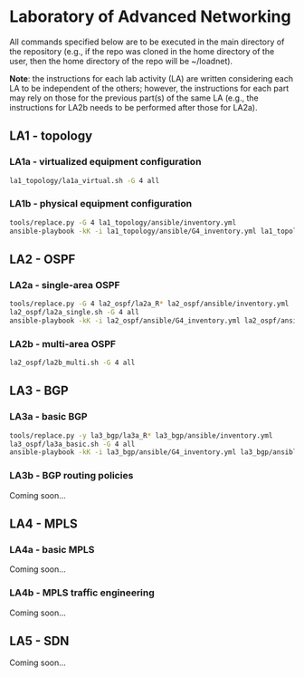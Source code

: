 # Laboratory of Advanced Networking

All commands specified below are to be executed in the main directory of the repository (e.g., if the repo was cloned in the home directory of the user, then the home directory of the repo will be ~/loadnet).

**Note**: the instructions for each lab activity (LA) are written considering each LA to be independent of the others; however, the instructions for each part may rely on those for the previous part(s) of the same LA (e.g., the instructions for LA2b needs to be performed after those for LA2a).

## LA1 - topology

### LA1a - virtualized equipment configuration

```bash
la1_topology/la1a_virtual.sh -G 4 all
```

### LA1b - physical equipment configuration

```bash
tools/replace.py -G 4 la1_topology/ansible/inventory.yml
ansible-playbook -kK -i la1_topology/ansible/G4_inventory.yml la1_topology/ansible/cisco_ios_command.yml
```

## LA2 - OSPF

### LA2a - single-area OSPF

```bash
tools/replace.py -G 4 la2_ospf/la2a_R* la2_ospf/ansible/inventory.yml
la2_ospf/la2a_single.sh -G 4 all
ansible-playbook -kK -i la2_ospf/ansible/G4_inventory.yml la2_ospf/ansible/cisco_ios_command.yml
```

### LA2b - multi-area OSPF

```bash
la2_ospf/la2b_multi.sh -G 4 all
```

## LA3 - BGP

### LA3a - basic BGP

```bash
tools/replace.py -y la3_bgp/la3a_R* la3_bgp/ansible/inventory.yml
la3_ospf/la3a_basic.sh -G 4 all
ansible-playbook -kK -i la3_bgp/ansible/G4_inventory.yml la3_bgp/ansible/cisco_ios_command.yml
```

### LA3b - BGP routing policies

Coming soon...

<!-- ```bash
la3_ospf/la3b_policies.sh -G 4 all
``` -->

## LA4 - MPLS

### LA4a - basic MPLS

Coming soon...

### LA4b - MPLS traffic engineering

Coming soon...

## LA5 - SDN

Coming soon...
